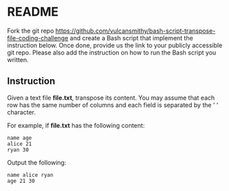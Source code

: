 # README

Fork the git repo https://github.com/vulcansmithy/bash-script-transpose-file-coding-challenge and create a Bash script that implement the instruction below. Once done, provide us the link to your publicly accessible git repo. Please also add the instruction on how to run the Bash script you written.



## Instruction

Given a text file **file.txt**, transpose its content. You may assume that each row has the same number of columns and each field is separated by the ‘ ‘ character.

For example, if **file.txt** has the following content:

```
name age
alice 21
ryan 30
```

Output the following:

```
name alice ryan
age 21 30
```

